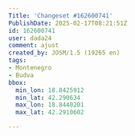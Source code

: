 ```yaml
---
Title: 'Changeset #162600741'
PublishDate: 2025-02-17T08:21:51Z
id: 162600741
user: dada24
comment: ajust
created_by: JOSM/1.5 (19265 en)
tags:
- Montenegro
- Budva
bbox:
  min_lon: 18.8425912
  min_lat: 42.290634
  max_lon: 18.8440201
  max_lat: 42.2910602

---
```

